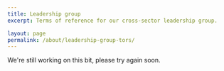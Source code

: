 ```yaml
---
title: Leadership group
excerpt: Terms of reference for our cross-sector leadership group.

layout: page
permalink: /about/leadership-group-tors/
---
```


We're still working on this bit, please try again soon.
